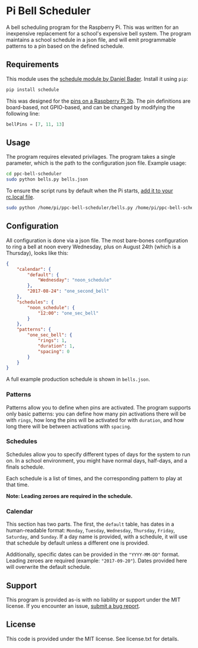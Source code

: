# Pi Bell Scheduler
A bell scheduling program for the Raspberry Pi. This was written for an inexpensive replacement for a school's expensive bell system. The program maintains a school schedule in a json file, and will emit programmable patterns to a pin based on the defined schedule.

## Requirements
This module uses the [schedule module by Daniel Bader](https://pypi.python.org/pypi/schedule). Install it using `pip`:
```bash
pip install schedule
```

This was designed for the [pins on a Raspberry Pi 3b](http://pi4j.com/pins/model-3b-rev1.html). The pin definitions are board-based, not GPIO-based, and can be changed by modifying the following line:
```python
bellPins = [7, 11, 13]
```

## Usage
The program requires elevated privilages. The program takes a single parameter, which is the path to the configuration json file. Example usage:
```bash
cd ppc-bell-scheduler
sudo python bells.py bells.json
```

To ensure the script runs by default when the Pi starts, [add it to your rc.local file](https://www.raspberrypi.org/documentation/linux/usage/rc-local.md).
```bash
sudo python /home/pi/ppc-bell-scheduler/bells.py /home/pi/ppc-bell-scheduler/bells.json &
```

## Configuration
All configuration is done via a json file. The most bare-bones configuration to ring a bell at noon every Wednesday, plus on August 24th (which is a Thursday), looks like this:
```json
{
	"calendar": {
		"default": {
			"Wednesday": "noon_schedule"
		},
        "2017-08-24": "one_second_bell"
	},
	"schedules": {
		"noon_schedule": {
			"12:00": "one_sec_bell"
		}
	},
	"patterns": {
		"one_sec_bell": {
			"rings": 1,
			"duration": 1,
			"spacing": 0
		}
	}
}
```

A full example production schedule is shown in `bells.json`.

### Patterns
Patterns allow you to define when pins are activated. The program supports only basic patterns: you can define how many pin activations there will be with `rings`, how long the pins will be activated for with `duration`, and how long there will be between activations with `spacing`.

### Schedules
Schedules allow you to specify different types of days for the system to run on. In a school environment, you might have normal days, half-days, and a finals schedule.

Each schedule is a list of times, and the corresponding pattern to play at that time.

**Note: Leading zeroes are required in the schedule.**

### Calendar
This section has two parts. The first, the `default` table, has dates in a human-readable format: `Monday`, `Tuesday`, `Wednesday`, `Thursday`, `Friday`, `Saturday`, and `Sunday`. If a day name is provided, with a schedule, it will use that schedule by default unless a different one is provided.

Additionally, specific dates can be provided in the `"YYYY-MM-DD"` format. Leading zeroes are required (example: `"2017-09-20"`). Dates provided here will overwrite the default schedule.

## Support
This program is provided as-is with no liability or support under the MIT license. If you encounter an issue, [submit a bug report](https://github.com/NullCascade/ppc-bell-scheduler/issues/new).

## License
This code is provided under the MIT license. See license.txt for details.
